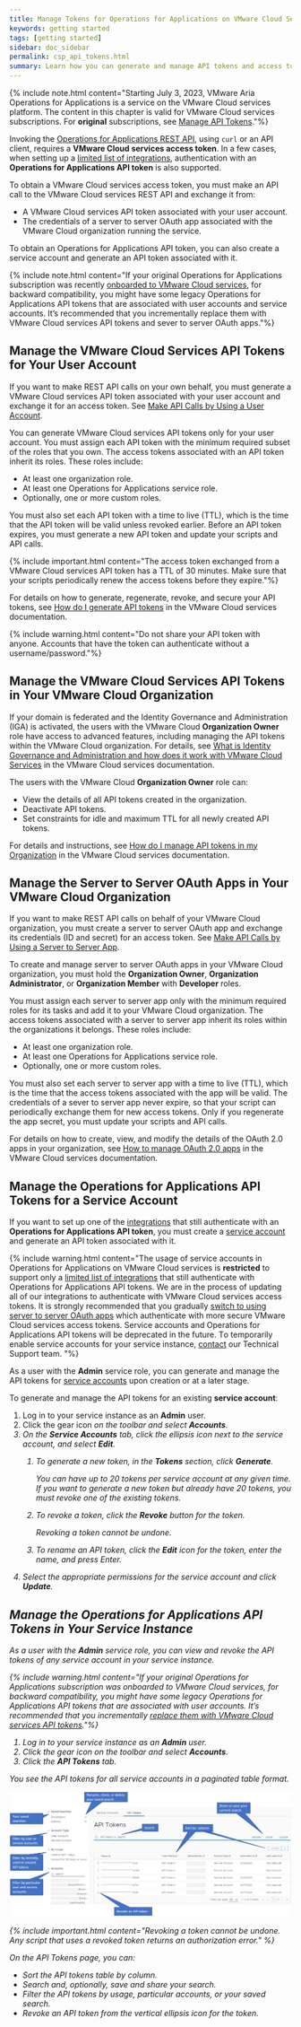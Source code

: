 ```yaml
---
title: Manage Tokens for Operations for Applications on VMware Cloud Services
keywords: getting started
tags: [getting started]
sidebar: doc_sidebar
permalink: csp_api_tokens.html
summary: Learn how you can generate and manage API tokens and access tokens.
---
```


{% include note.html content="Starting July 3, 2023, VMware Aria Operations for Applications is a service on the VMware Cloud services platform. The content in this chapter is valid for VMware Cloud services subscriptions. For **original** subscriptions, see [Manage API Tokens](api_tokens.html)."%}

Invoking the [Operations for Applications REST API](wavefront_api.html), using `curl` or an API client, requires a **VMware Cloud services access token**. In a few cases, when setting up a [limited list of integrations](integrations_onboarded_subscriptions.html#integrations-supported-with-service-accounts), authentication with an **Operations for Applications API token** is also supported.

To obtain a VMware Cloud services access token, you must make an API call to the VMware Cloud services REST API and exchange it from:
* A VMware Cloud services API token associated with your user account.
* The credentials of a server to server OAuth app associated with the VMware Cloud organization running the service.

To obtain an Operations for Applications API token, you can also create a service account and generate an API token associated with it.

{% include note.html content="If your original Operations for Applications subscription was recently [onboarded to VMware Cloud services](csp_migration.html), for backward compatibility, you might have some legacy Operations for Applications API tokens that are associated with user accounts and service accounts. It’s recommended that you incrementally replace them with VMware Cloud services API tokens and sever to server OAuth apps."%}

## Manage the VMware Cloud Services API Tokens for Your User Account

If you want to make REST API calls on your own behalf, you must generate a VMware Cloud services API token associated with your user account and exchange it for an access token. See [Make API Calls by Using a User Account](using_wavefront_api.html#make-api-calls-by-using-a-user-account).

You can generate VMware Cloud services API tokens only for your user account. You must assign each API token with the minimum required subset of the roles that you own. The access tokens associated with an API token inherit its roles. These roles include:
* At least one organization role.
* At least one Operations for Applications service role.
* Optionally, one or more custom roles.

You must also set each API token with a time to live (TTL), which is the time that the API token will be valid unless revoked earlier. Before an API token expires, you must generate a new API token and update your scripts and API calls.

{% include important.html content="The access token exchanged from a VMware Cloud services API token has a TTL of 30 minutes. Make sure that your scripts periodically renew the access tokens before they expire."%}

For details on how to generate, regenerate, revoke, and secure your API tokens, see [How do I generate API tokens](https://docs.vmware.com/en/VMware-Cloud-services/services/Using-VMware-Cloud-Services/GUID-E2A3B1C1-E9AD-4B00-A6B6-88D31FCDDF7C.html) in the VMware Cloud services documentation.

{% include warning.html content="Do not share your API token with anyone. Accounts that have the token can authenticate without a username/password."%}

## Manage the VMware Cloud Services API Tokens in Your VMware Cloud Organization

If your domain is federated and the Identity Governance and Administration (IGA) is activated, the users with the VMware Cloud **Organization Owner** role have access to advanced features, including managing the API tokens within the VMware Cloud organization. For details, see [What is Identity Governance and Administration and how does it work with VMware Cloud Services](https://docs.vmware.com/en/VMware-Cloud-services/services/Using-VMware-Cloud-Services/GUID-E6661280-A88A-4E26-9008-4C1620641FA1.html) in the VMware Cloud services documentation.

The users with the VMware Cloud **Organization Owner** role can:
* View the details of all API tokens created in the organization.
* Deactivate API tokens.
* Set constraints for idle and maximum TTL for all newly created API tokens.

For details and instructions, see [How do I manage API tokens in my Organization](https://docs.vmware.com/en/VMware-Cloud-services/services/Using-VMware-Cloud-Services/GUID-3A9C29E0-460B-4586-B51A-084443A960D0.html) in the VMware Cloud services documentation.

## Manage the Server to Server OAuth Apps in Your VMware Cloud Organization

If you want to make REST API calls on behalf of your VMware Cloud organization, you must create a server to server OAuth app and exchange its credentials (ID and secret) for an access token. See [Make API Calls by Using a Server to Server App](using_wavefront_api.html#make-api-calls-by-using-a-server-to-server-app).

To create and manage server to server OAuth apps in your VMware Cloud organization, you must hold the **Organization Owner**, **Organization Administrator**, or **Organization Member** with **Developer** roles.

You must assign each server to server app only with the minimum required roles for its tasks and add it to your VMware Cloud organization. The access tokens associated with a server to server app inherit its roles within the organizations it belongs. These roles include:
* At least one organization role.
* At least one Operations for Applications service role.
* Optionally, one or more custom roles.

You must also set each server to server app with a time to live (TTL), which is the time that the access tokens associated with the app will be valid. The credentials of a sever to server app never expire, so that your script can periodically exchange them for new access tokens. Only if you regenerate the app secret, you must update your scripts and API calls.

For details on how to create, view, and modify the details of the OAuth 2.0 apps in your organization, see [How to manage OAuth 2.0 apps](https://docs.vmware.com/en/VMware-Cloud-services/services/Using-VMware-Cloud-Services/GUID-229F9BCE-0C1F-4948-8792-23F51B5482BE.html) in the VMware Cloud services documentation.

## Manage the Operations for Applications API Tokens for a Service Account

If you want to set up one of the [integrations](integrations_onboarded_subscriptions.html#integrations-that-use-operations-for-applications-api-tokens) that still authenticate with an **Operations for Applications API token**, you must create a [service account](csp_service_accounts.html) and generate an API token associated with it.

{% include warning.html content="The usage of service accounts in Operations for Applications on VMware Cloud services is **restricted** to support only a [limited list of integrations](integrations_onboarded_subscriptions.html#integrations-that-use-operations-for-applications-api-tokens) that still authenticate with Operations for Applications API tokens. We are in the process of updating all of our integrations to authenticate with VMware Cloud services access tokens. It is strongly recommended that you gradually [switch to using server to server OAuth apps](csp_migration.html#how-to-replace-a-service-account-with-a-server-to-server-app) which authenticate with more secure VMware Cloud services access tokens. Service accounts and Operations for Applications API tokens will be deprecated in the future. Тo temporarily enable service accounts for your service instance, [contact](wavefront_support_feedback.html) our Technical Support team. "%}

As a user with the **Admin** service role, you can generate and manage the API tokens for [service accounts](csp_service_accounts.html) upon creation or at a later stage. 

To generate and manage the API tokens for an existing **service account**:

1. Log in to your service instance as an **Admin** user.
2. Click the gear icon <i class="fa fa-cog"/> on the toolbar and select **Accounts**.
3. On the **Service Accounts** tab, click the ellipsis icon next to the service account, and select **Edit**.
   1. To generate a new token, in the **Tokens** section, click **Generate**.

      You can have up to 20 tokens per service account at any given time. If you want to generate a new token but already have 20 tokens, you must revoke one of the existing tokens.
   2. To revoke a token, click the **Revoke** button for the token.

      Revoking a token cannot be undone.
   3. To rename an API token, click the **Edit** icon for the token, enter the name, and press Enter.
6. Select the appropriate permissions for the service account and click **Update**.



## Manage the Operations for Applications API Tokens in Your Service Instance

As a user with the **Admin** service role, you can view and revoke the API tokens of any service account in your service instance.

{% include warning.html content="If your original Operations for Applications subscription was onboarded to VMware Cloud services, for backward compatibility, you might have some legacy Operations for Applications API tokens that are associated with user accounts. It’s recommended that you incrementally [replace them with VMware Cloud services API tokens](csp_migration.html#how-to-replace-an-operations-for-applications-api-token-with-a-vmware-cloud-services-access-token)."%}

1. Log in to your service instance as an **Admin** user.
2. Click the gear icon <i class="fa fa-cog"/> on the toolbar and select **Accounts**.
3. Click the **API Tokens** tab.

  You see the API tokens for all service accounts in a paginated table format.

![The API Tokens page shows the tokens table, the search field above the table, and the preconfigured filters and the saved searches in the left panel](/images/csp_API_tokens.png)

{% include important.html content="Revoking a token cannot be undone. Any script that uses a revoked token returns an authorization error." %}

On the API Tokens page, you can:
- Sort the API tokens table by column.
- Search and, optionally, save and share your search.
- Filter the API tokens by usage, particular accounts, or your saved search.
- Revoke an API token from the vertical ellipsis icon for the token.